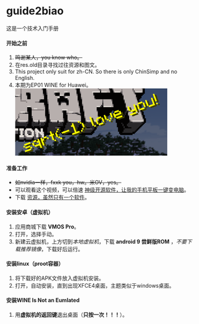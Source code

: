 # guide2biao
这是一个技术入门手册

#### 开始之前
1.  ~~鸣谢某人，you know who。~~
2.  在res.old目录寻找过往资源和图文。
3.  This project only suit for zh-CN. So there is only ChinSimp and no English. 
4.  本期为EP01 WINE for Huawei。
![pic](/images/01-1.png)

#### 准备工作
-  ~~如nvidia一样，fxxk you，hw。米OV，yes。~~
-  可以观看这个视频，可以倍速 [神级开源软件，让我的手机平板一键变电脑](https://www.bilibili.com/video/BV1kPDnYbEZe)。
-  下载 [资源，虽然只有一个软件](https://pan.huang1111.cn/s/A6vqvTB)。

#### 安装安卓（虚拟机）
1.  应用商城下载 **VMOS Pro**。
2.  打开，选择手动。
3.  新建云虚拟机，上方切到*本地虚拟机*，下载 **android 9 尝鲜版ROM** ，*不要下载推荐镜像*，下载好后运行。

#### 安装linux（proot容器）
1.  将下载好的APK文件放入虚拟机安装。
2.  打开，自动安装，直到出现XFCE4桌面，主题类似于windows桌面。

#### 安装WINE Is Not an Eumlated
1.  用**虚拟机的返回键**退出桌面（**只按一次！！！**）。